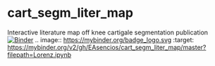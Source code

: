 # cart_segm_liter_map
Interactive literature map off knee cartigale segmentation publication
[![Binder](https://mybinder.org/badge_logo.svg)](https://mybinder.org/v2/gh/EAsencios/cart_segm_liter_map)
.. image:: https://mybinder.org/badge_logo.svg
 :target: https://mybinder.org/v2/gh/EAsencios/cart_segm_liter_map/master?filepath=Lorenz.ipynb
